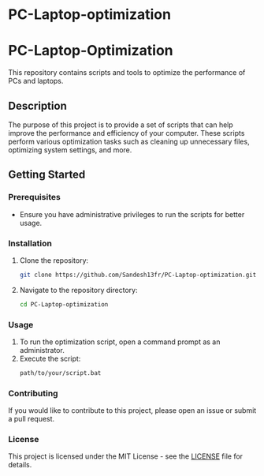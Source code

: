 # PC-Laptop-optimization

# PC-Laptop-Optimization

This repository contains scripts and tools to optimize the performance of PCs and laptops.

## Description

The purpose of this project is to provide a set of scripts that can help improve the performance and efficiency of your computer. These scripts perform various optimization tasks such as cleaning up unnecessary files, optimizing system settings, and more.

## Getting Started

### Prerequisites

- Ensure you have administrative privileges to run the scripts for better usage.

### Installation

1. Clone the repository:
   ```bash
   git clone https://github.com/Sandesh13fr/PC-Laptop-optimization.git
   ```
2. Navigate to the repository directory:
   ```bash
   cd PC-Laptop-optimization
   ```

### Usage

1. To run the optimization script, open a command prompt as an administrator.
2. Execute the script:
   ```bash
   path/to/your/script.bat
   ```

### Contributing

If you would like to contribute to this project, please open an issue or submit a pull request.

### License

This project is licensed under the MIT License - see the [LICENSE](LICENSE) file for details.
